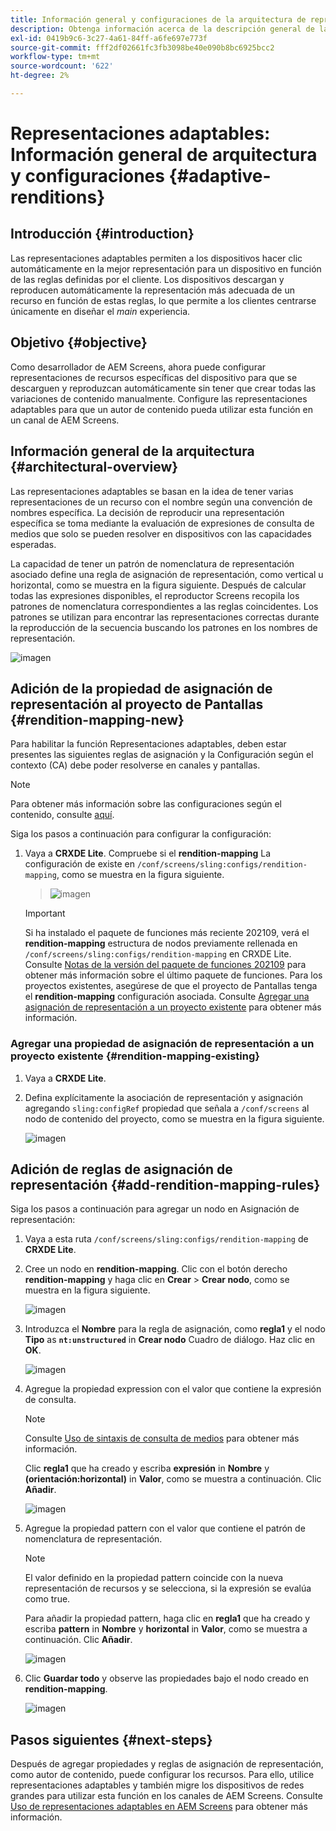 ```yaml
---
title: Información general y configuraciones de la arquitectura de representaciones adaptables
description: Obtenga información acerca de la descripción general de la arquitectura y las configuraciones en CRXDE Lite para representaciones adaptables en AEM Screens.
exl-id: 0419b9c6-3c27-4a61-84ff-a6fe697e773f
source-git-commit: fff2df02661fc3fb3098be40e090b8bc6925bcc2
workflow-type: tm+mt
source-wordcount: '622'
ht-degree: 2%

---
```


# Representaciones adaptables: Información general de arquitectura y configuraciones {#adaptive-renditions}

## Introducción {#introduction}

Las representaciones adaptables permiten a los dispositivos hacer clic automáticamente en la mejor representación para un dispositivo en función de las reglas definidas por el cliente. Los dispositivos descargan y reproducen automáticamente la representación más adecuada de un recurso en función de estas reglas, lo que permite a los clientes centrarse únicamente en diseñar el *main* experiencia.

## Objetivo {#objective}

Como desarrollador de AEM Screens, ahora puede configurar representaciones de recursos específicas del dispositivo para que se descarguen y reproduzcan automáticamente sin tener que crear todas las variaciones de contenido manualmente. Configure las representaciones adaptables para que un autor de contenido pueda utilizar esta función en un canal de AEM Screens.

## Información general de la arquitectura {#architectural-overview}

Las representaciones adaptables se basan en la idea de tener varias representaciones de un recurso con el nombre según una convención de nombres específica. La decisión de reproducir una representación específica se toma mediante la evaluación de expresiones de consulta de medios que solo se pueden resolver en dispositivos con las capacidades esperadas.

La capacidad de tener un patrón de nomenclatura de representación asociado define una regla de asignación de representación, como vertical u horizontal, como se muestra en la figura siguiente. Después de calcular todas las expresiones disponibles, el reproductor Screens recopila los patrones de nomenclatura correspondientes a las reglas coincidentes. Los patrones se utilizan para encontrar las representaciones correctas durante la reproducción de la secuencia buscando los patrones en los nombres de representación.

![imagen](/help/user-guide/assets/adaptive-renditions/adaptive-renditions.png)

## Adición de la propiedad de asignación de representación al proyecto de Pantallas {#rendition-mapping-new}

Para habilitar la función Representaciones adaptables, deben estar presentes las siguientes reglas de asignación y la Configuración según el contexto (CA) debe poder resolverse en canales y pantallas.

>[!NOTE]
>Para obtener más información sobre las configuraciones según el contenido, consulte [aquí](https://sling.apache.org/documentation/bundles/context-aware-configuration/context-aware-configuration.html).

Siga los pasos a continuación para configurar la configuración:

1. Vaya a **CRXDE Lite**. Compruebe si el **rendition-mapping** La configuración de existe en `/conf/screens/sling:configs/rendition-mapping`, como se muestra en la figura siguiente.

   >![imagen](/help/user-guide/assets/adaptive-renditions/mapping-rules1.png)

   >[!IMPORTANT]
   >Si ha instalado el paquete de funciones más reciente 202109, verá el **rendition-mapping** estructura de nodos previamente rellenada en `/conf/screens/sling:configs/rendition-mapping` en CRXDE Lite. Consulte [Notas de la versión del paquete de funciones 202109](/help/user-guide/release-notes-fp-202109.md) para obtener más información sobre el último paquete de funciones.
   >Para los proyectos existentes, asegúrese de que el proyecto de Pantallas tenga el **rendition-mapping** configuración asociada. Consulte [Agregar una asignación de representación a un proyecto existente](#rendition-mapping-existing) para obtener más información.

### Agregar una propiedad de asignación de representación a un proyecto existente {#rendition-mapping-existing}

1. Vaya a **CRXDE Lite**.

1. Defina explícitamente la asociación de representación y asignación agregando `sling:configRef` propiedad que señala a `/conf/screens` al nodo de contenido del proyecto, como se muestra en la figura siguiente.

   ![imagen](/help/user-guide/assets/adaptive-renditions/renditon-mapping2.png)


## Adición de reglas de asignación de representación {#add-rendition-mapping-rules}

Siga los pasos a continuación para agregar un nodo en Asignación de representación:

1. Vaya a esta ruta `/conf/screens/sling:configs/rendition-mapping` de **CRXDE Lite**.
1. Cree un nodo en **rendition-mapping**. Clic con el botón derecho **rendition-mapping** y haga clic en **Crear** > **Crear nodo**, como se muestra en la figura siguiente.

   ![imagen](/help/user-guide/assets/adaptive-renditions/add-node1.png)

1. Introduzca el **Nombre** para la regla de asignación, como **regla1** y el nodo **Tipo** as **`nt:unstructured`** in **Crear nodo** Cuadro de diálogo. Haz clic en **OK**.

   ![imagen](/help/user-guide/assets/adaptive-renditions/add-node2.png)


1. Agregue la propiedad expression con el valor que contiene la expresión de consulta.

   >[!NOTE]
   >Consulte [Uso de sintaxis de consulta de medios](https://developer.mozilla.org/en-US/docs/Web/CSS/CSS_media_queries/Using_media_queries) para obtener más información.

   Clic **regla1** que ha creado y escriba **expresión** in **Nombre** y **(orientación:horizontal)** in **Valor**, como se muestra a continuación. Clic **Añadir**.

   ![imagen](/help/user-guide/assets/adaptive-renditions/add-node3.png)

1. Agregue la propiedad pattern con el valor que contiene el patrón de nomenclatura de representación.

   >[!NOTE]
   >El valor definido en la propiedad pattern coincide con la nueva representación de recursos y se selecciona, si la expresión se evalúa como true.

   Para añadir la propiedad pattern, haga clic en **regla1** que ha creado y escriba **pattern** in **Nombre** y **horizontal** in **Valor**, como se muestra a continuación. Clic **Añadir**.

   ![imagen](/help/user-guide/assets/adaptive-renditions/add-node4.png)

1. Clic **Guardar todo** y observe las propiedades bajo el nodo creado en **rendition-mapping**.

   ![imagen](/help/user-guide/assets/adaptive-renditions/add-node5.png)

## Pasos siguientes {#next-steps}

Después de agregar propiedades y reglas de asignación de representación, como autor de contenido, puede configurar los recursos. Para ello, utilice representaciones adaptables y también migre los dispositivos de redes grandes para utilizar esta función en los canales de AEM Screens. Consulte [Uso de representaciones adaptables en AEM Screens](/help/user-guide/using-adaptive-renditions.md) para obtener más información.
